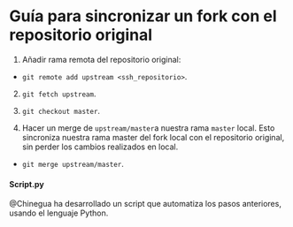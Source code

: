 # Guía para sincronizar un fork con el repositorio original

1. Añadir rama remota del repositorio original:

  * `git remote add upstream <ssh_repositorio>`.

2. `git fetch upstream`.

3. `git checkout master`.

4. Hacer un merge de `upstream/master`a nuestra rama `master` local. Esto sincroniza nuestra rama master del fork local con el repositorio original, sin perder los cambios realizados en local.

  * `git merge upstream/master`.

#### Script.py
@Chinegua ha desarrollado un script que automatiza los pasos anteriores, usando el lenguaje Python.
